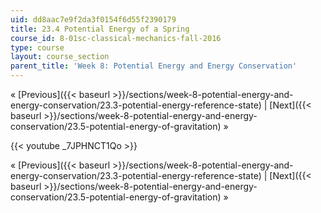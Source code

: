 ```yaml
---
uid: dd8aac7e9f2da3f0154f6d55f2390179
title: 23.4 Potential Energy of a Spring
course_id: 8-01sc-classical-mechanics-fall-2016
type: course
layout: course_section
parent_title: 'Week 8: Potential Energy and Energy Conservation'
---
```


« [Previous]({{< baseurl >}}/sections/week-8-potential-energy-and-energy-conservation/23.3-potential-energy-reference-state) | [Next]({{< baseurl >}}/sections/week-8-potential-energy-and-energy-conservation/23.5-potential-energy-of-gravitation) »

{{< youtube _7JPHNCT1Qo >}}

« [Previous]({{< baseurl >}}/sections/week-8-potential-energy-and-energy-conservation/23.3-potential-energy-reference-state) | [Next]({{< baseurl >}}/sections/week-8-potential-energy-and-energy-conservation/23.5-potential-energy-of-gravitation) »